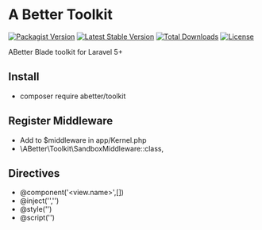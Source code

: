 # A Better Toolkit

[![Packagist Version](https://img.shields.io/packagist/v/abetter/toolkit.svg)](https://packagist.org/packages/abetter/toolkit)
[![Latest Stable Version](https://poser.pugx.org/abetter/toolkit/v/stable.svg)](https://packagist.org/packages/abetter/toolkit)
[![Total Downloads](https://poser.pugx.org/abetter/toolkit/downloads.svg)](https://packagist.org/packages/abetter/toolkit)
[![License](https://poser.pugx.org/abetter/toolkit/license.svg)](https://packagist.org/packages/abetter/toolkit)

ABetter Blade toolkit for Laravel 5+

## Install
- composer require abetter/toolkit

## Register Middleware
- Add to $middleware in app/Kernel.php
- \ABetter\Toolkit\SandboxMiddleware::class,

## Directives
- @component('<view.name>',[<variables>])
- @inject('<variable>','<relative-class-file>')
- @style('<relative-filename>')
- @script('<relative-filename>')
